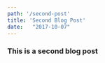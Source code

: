 ```yaml
---
path: '/second-post'
title: 'Second Blog Post'
date:   "2017-10-07"
---
```


### This is a second blog post
